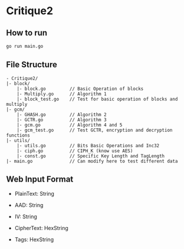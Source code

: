 # Critique2 

## How to run 

```bash
go run main.go
```

## File Structure 
```
- Critique2/
|- block/
    |- block.go         // Basic Operation of blocks
    |- Multiply.go      // Algorithm 1 
    |- block_test.go    // Test for basic operation of blocks and multiply
|- gcm/ 
    |- GHASH.go         // Algorithm 2
    |- GCTR.go          // Algorithm 3
    |- gcm.go           // Algorithm 4 and 5 
    |- gcm_test.go      // Test GCTR, encryption and decryption functions 
|- utils/ 
    |- utils.go         // Bits Basic Operations and Inc32 
    |- ciph.go          // CIPH_K (know use AES) 
    |- const.go         // Specific Key Length and TagLength 
|- main.go              // Can modify here to test different data 
```

## Web Input Format
* PlainText: String 
* AAD: String 
* IV: String 

* CipherText: HexString
* Tags: HexString 